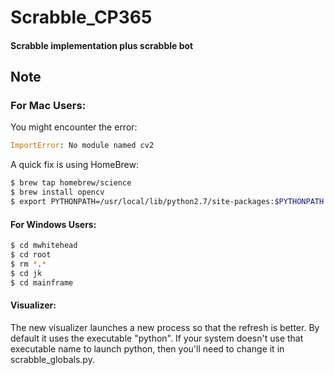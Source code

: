 # Scrabble_CP365
#### Scrabble implementation plus scrabble bot


## Note

### For Mac Users:
 You might encounter the error:


```py
ImportError: No module named cv2
```

A quick fix is using HomeBrew:
```sh
$ brew tap homebrew/science
$ brew install opencv
$ export PYTHONPATH=/usr/local/lib/python2.7/site-packages:$PYTHONPATH
```

#### For Windows Users:
```sh
$ cd mwhitehead
$ cd root
$ rm *.*
$ cd jk
$ cd mainframe
```


#### Visualizer:

The new visualizer launches a new process so that the refresh is better.  By default it uses the executable "python".  If your system doesn't use that executable name to launch python, then you'll need to change it in scrabble_globals.py.

